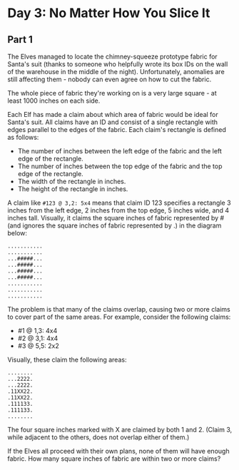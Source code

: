 # Day 3: No Matter How You Slice It

## Part 1

The Elves managed to locate the chimney-squeeze prototype fabric for Santa's
suit (thanks to someone who helpfully wrote its box IDs on the wall of the
warehouse in the middle of the night). Unfortunately, anomalies are still
affecting them - nobody can even agree on how to cut the fabric.

The whole piece of fabric they're working on is a very large square - at least
1000 inches on each side.

Each Elf has made a claim about which area of fabric would be ideal for Santa's
suit. All claims have an ID and consist of a single rectangle with edges
parallel to the edges of the fabric. Each claim's rectangle is defined as
follows:

* The number of inches between the left edge of the fabric and the left edge of
  the rectangle.
* The number of inches between the top edge of the fabric and the top edge of
  the rectangle.
* The width of the rectangle in inches.
* The height of the rectangle in inches.

A claim like `#123 @ 3,2: 5x4` means that claim ID 123 specifies a rectangle 3
inches from the left edge, 2 inches from the top edge, 5 inches wide, and 4
inches tall. Visually, it claims the square inches of fabric represented by #
(and ignores the square inches of fabric represented by .) in the diagram below:

```
...........
...........
...#####...
...#####...
...#####...
...#####...
...........
...........
...........
```

The problem is that many of the claims overlap, causing two or more claims to
cover part of the same areas. For example, consider the following claims:

* #1 @ 1,3: 4x4
* #2 @ 3,1: 4x4
* #3 @ 5,5: 2x2

Visually, these claim the following areas:

```
........
...2222.
...2222.
.11XX22.
.11XX22.
.111133.
.111133.
........
```

The four square inches marked with X are claimed by both 1 and 2. (Claim 3,
while adjacent to the others, does not overlap either of them.)

If the Elves all proceed with their own plans, none of them will have enough
fabric. How many square inches of fabric are within two or more claims?
